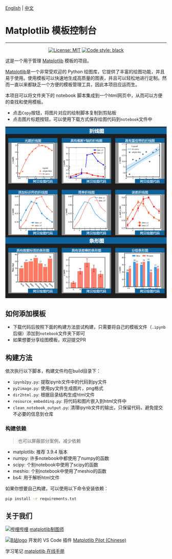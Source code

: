 [English](README_en.md) | [中文](README.md)

# Matplotlib 模板控制台
---

<p align="center">
<a href="https://github.com/psf/black/blob/main/LICENSE"><img alt="License: MIT" src="https://black.readthedocs.io/en/stable/_static/license.svg"></a>
<a href="https://github.com/psf/black"><img alt="Code style: black" src="https://img.shields.io/badge/code%20style-black-000000.svg"></a>
</p>

这是一个用于管理 [Matplotlib](https://matplotlib.org) 模板的项目。

[Matplotlib](https://matplotlib.org)是一个非常受欢迎的 Python 绘图库，它提供了丰富的绘图功能，并且易于使用。使用模板可以快速地生成高质量的图表，并且可以轻松地进行定制。然而一直以来都缺乏一个方便的模板管理工具，因此本项目应运而生。

本项目可以将文件夹下的 notebook 脚本集成到一个html网页中，从而可以方便的查找和使用模板。
- 点击`Copy`按钮，将图片对应的绘制脚本复制到剪贴板
- 点击图片标题按钮，可以使用下载方式保存绘图代码到`notebook`文件中

![中文网页截图](resources/image/中文网页截图.png)

## 如何添加模板

- 下载代码后按照下面的构建方法尝试构建，只需要将自己的模板文件（`.ipynb`后缀）添加到`notebook`文件夹下即可
- 如果想要分享绘图模板，欢迎提交PR

## 构建方法

依次执行以下脚本，构建文件均在build目录下：
- `ipynb2py.py`: 提取ipynb文件中的代码到py文件
- `py2image.py`: 使用py文件生成图片，png格式
- `dir2html.py`: 根据目录结构生成html文件
- `resource_embedding.py`: 将代码和图片嵌入到html文件中
- `clean_notebook_output.py`: 清理ipynb文件的输出，只保留代码，避免提交不必要的信息到仓库

### 构建依赖

> 也可以屏蔽部分案例，减少依赖

- matplotlib: 推荐 3.9.4 版本
- numpy: 许多notebook中都使用了numpy的函数
- scipy: 个别notebook中使用了scipy的函数
- meshio: 个别notebook中使用了meshio的函数
- bs4: 用于解析html文件

如果你想要自己构建，可以使用以下命令安装依赖：
```bash
pip install -r requirements.txt
```

## 关于我们

<a href="https://space.bilibili.com/3546387249629871" target="_blank"><img src="https://www.bilibili.com/favicon.ico" alt="哔哩哔哩" width="auto" height="20pt"></a> [matplotlib制图师](https://space.bilibili.com/3546387249629871)

<a href="https://marketplace.visualstudio.com/items?itemName=litchi.plt-snippet" target="_blank"><img src="https://code.visualstudio.com/favicon.ico" alt="B站logo" width="auto" height="20pt"></a> 开发的 VS Code 插件 [Matplotlib Pilot (Chinese)](https://marketplace.visualstudio.com/items?itemName=litchi.plt-snippet)

学习笔记 [matplotlib 在线手册](https://www.wolai.com/matplotlib/uecbhR3MHhaZkK55za779h) 
